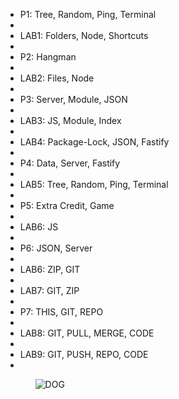 <ul>
<li> P1: Tree, Random, Ping, Terminal<li>  
<li> LAB1: Folders, Node, Shortcuts<li>
<li> P2: Hangman<li>
<li> LAB2: Files, Node<li>
<li> P3: Server, Module, JSON<li>
<li> LAB3: JS, Module, Index<li>
<li> LAB4: Package-Lock, JSON, Fastify<li> 
<li> P4: Data, Server, Fastify<li>
<li> LAB5: Tree, Random, Ping, Terminal<li>
<li> P5: Extra Credit, Game<li>
<li> LAB6: JS<li>
<li> P6: JSON, Server<li>
<li> LAB6: ZIP, GIT<li> 
<li> LAB7: GIT, ZIP<li>
<li> P7: THIS, GIT, REPO<li>
<li> LAB8: GIT, PULL, MERGE, CODE<li> 
<li> LAB9: GIT, PUSH, REPO, CODE<li> 
<ul>

  ![DOG](https://encrypted-tbn0.gstatic.com/images?q=tbn:ANd9GcQab6Io-Ojknu5NRSaO7QhscT1H619NA2j7kB2EYu2tTh6_JCOIP5l0kVY8WhRy4_oinDw&usqp=CAU)
